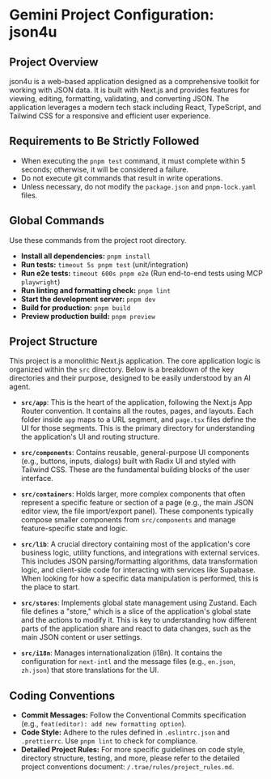 # Gemini Project Configuration: json4u

## Project Overview

json4u is a web-based application designed as a comprehensive toolkit for working with JSON data. It is built with Next.js and provides features for viewing, editing, formatting, validating, and converting JSON. The application leverages a modern tech stack including React, TypeScript, and Tailwind CSS for a responsive and efficient user experience.

## Requirements to Be Strictly Followed

- When executing the `pnpm test` command, it must complete within 5 seconds; otherwise, it will be considered a failure.
- Do not execute git commands that result in write operations.
- Unless necessary, do not modify the `package.json` and `pnpm-lock.yaml` files.

## Global Commands

Use these commands from the project root directory.

- **Install all dependencies:** `pnpm install`
- **Run tests:** `timeout 5s pnpm test` (unit/integration)
- **Run e2e tests:** `timeout 600s pnpm e2e` (Run end-to-end tests using MCP `playwright`)
- **Run linting and formatting check:** `pnpm lint`
- **Start the development server:** `pnpm dev`
- **Build for production:** `pnpm build`
- **Preview production build:** `pnpm preview`

## Project Structure

This project is a monolithic Next.js application. The core application logic is organized within the `src` directory. Below is a breakdown of the key directories and their purpose, designed to be easily understood by an AI agent.

- **`src/app`**: This is the heart of the application, following the Next.js App Router convention. It contains all the routes, pages, and layouts. Each folder inside `app` maps to a URL segment, and `page.tsx` files define the UI for those segments. This is the primary directory for understanding the application's UI and routing structure.

- **`src/components`**: Contains reusable, general-purpose UI components (e.g., buttons, inputs, dialogs) built with Radix UI and styled with Tailwind CSS. These are the fundamental building blocks of the user interface.

- **`src/containers`**: Holds larger, more complex components that often represent a specific feature or section of a page (e.g., the main JSON editor view, the file import/export panel). These components typically compose smaller components from `src/components` and manage feature-specific state and logic.

- **`src/lib`**: A crucial directory containing most of the application's core business logic, utility functions, and integrations with external services. This includes JSON parsing/formatting algorithms, data transformation logic, and client-side code for interacting with services like Supabase. When looking for how a specific data manipulation is performed, this is the place to start.

- **`src/stores`**: Implements global state management using Zustand. Each file defines a "store," which is a slice of the application's global state and the actions to modify it. This is key to understanding how different parts of the application share and react to data changes, such as the main JSON content or user settings.

- **`src/i18n`**: Manages internationalization (i18n). It contains the configuration for `next-intl` and the message files (e.g., `en.json`, `zh.json`) that store translations for the UI.

## Coding Conventions

- **Commit Messages:** Follow the Conventional Commits specification (e.g., `feat(editor): add new formatting option`).
- **Code Style:** Adhere to the rules defined in `.eslintrc.json` and `.prettierrc`. Use `pnpm lint` to check for compliance.
- **Detailed Project Rules:** For more specific guidelines on code style, directory structure, testing, and more, please refer to the detailed project conventions document: `/.trae/rules/project_rules.md`.

